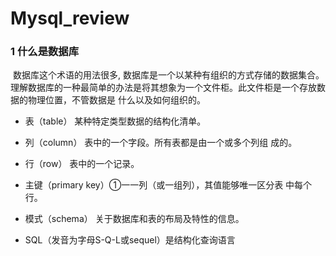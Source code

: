 # Mysql_review

### 1 什么是数据库

​	数据库这个术语的用法很多, 数据库是一个以某种有组织的方式存储的数据集合。理解数据库的一种最简单的办法是将其想象为一个文件柜。此文件柜是一个存放数据的物理位置，不管数据是 什么以及如何组织的。

*  表（table） 某种特定类型数据的结构化清单。

  * 列（column） 表中的一个字段。所有表都是由一个或多个列组 成的。
  * 行（row） 表中的一个记录。
  * 主键（primary key）①一一列（或一组列），其值能够唯一区分表 中每个行。

* 模式（schema） 关于数据库和表的布局及特性的信息。

* SQL（发音为字母S-Q-L或sequel）是结构化查询语言

  